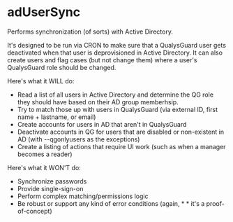 adUserSync
==========

Performs synchronization (of sorts) with Active Directory. 
 
It's designed to be run via CRON to make sure that a QualysGuard user gets deactivated when that user is deprovisioned in Active Directory. It can also create users and flag cases (but not change them) where a user's QualysGuard role should be changed.
 
Here's what it WILL do:

* Read a list of all users in Active Directory and determine the QG role they should have based on their AD group memberhsip.
* Try to match those up with users in QualysGuard (via external ID, first name + lastname, or email)
* Create accounts for users in AD that aren't in QualysGuard
* Deactivate accounts in QG for users that are disabled or non-existent in AD (with --qgonlyusers as the exceptions)
* Create a listing of actions that require UI work (such as when a manager becomes a reader)
 
Here's what it WON'T do:

* Synchronize passwords
* Provide single-sign-on
* Perform complex matching/permissions logic
* Be robust or support any kind of error conditions (again,  * * it's a proof-of-concept)